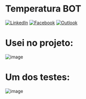 # Temperatura BOT

[![LinkedIn][linkedin-shield]][linkedin-url]
[![Facebook][facebook-shield]][facebook-url]
[![Outlook][outlook-shield]][outlook-url]

<!-- PROJECTS -->

# Usei no projeto:
![image](https://img.shields.io/badge/Python-3776AB?style=for-the-badge&logo=python&logoColor=white)

# Um dos testes:

![image](https://user-images.githubusercontent.com/28869251/130893370-795e666a-a442-4697-8f45-048d8006535d.png)


<!-- MARKDOWN LINKS & IMAGES -->
<!-- https://www.markdownguide.org/basic-syntax/#reference-style-links -->
[linkedin-shield]: https://img.shields.io/badge/-LinkedIn-black.svg?style=for-the-badge&logo=linkedin&colorB=555
[linkedin-url]: https://www.linkedin.com/in/eduardodanjour/
[facebook-shield]:	https://img.shields.io/badge/Facebook-1877F2?style=for-the-badge&logo=facebook&logoColor=555
[facebook-url]: https://www.facebook.com/eduardo.danjour/
[outlook-shield]:https://img.shields.io/badge/Microsoft_Outlook-0078D4?style=for-the-badge&logo=microsoft-outlook&logoColor=555
[outlook-url]: https://www.facebook.com/eduardo.danjour/
